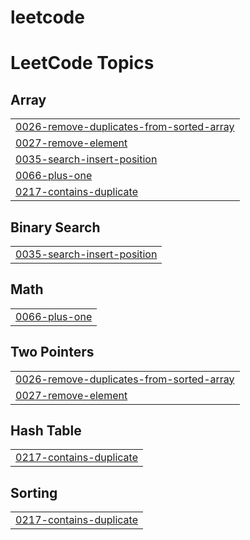 # leetcode
<!---LeetCode Topics Start-->
# LeetCode Topics
## Array
|  |
| ------- |
| [0026-remove-duplicates-from-sorted-array](https://github.com/Sonal-Jaiswal/leetcode/tree/master/0026-remove-duplicates-from-sorted-array) |
| [0027-remove-element](https://github.com/Sonal-Jaiswal/leetcode/tree/master/0027-remove-element) |
| [0035-search-insert-position](https://github.com/Sonal-Jaiswal/leetcode/tree/master/0035-search-insert-position) |
| [0066-plus-one](https://github.com/Sonal-Jaiswal/leetcode/tree/master/0066-plus-one) |
| [0217-contains-duplicate](https://github.com/Sonal-Jaiswal/leetcode/tree/master/0217-contains-duplicate) |
## Binary Search
|  |
| ------- |
| [0035-search-insert-position](https://github.com/Sonal-Jaiswal/leetcode/tree/master/0035-search-insert-position) |
## Math
|  |
| ------- |
| [0066-plus-one](https://github.com/Sonal-Jaiswal/leetcode/tree/master/0066-plus-one) |
## Two Pointers
|  |
| ------- |
| [0026-remove-duplicates-from-sorted-array](https://github.com/Sonal-Jaiswal/leetcode/tree/master/0026-remove-duplicates-from-sorted-array) |
| [0027-remove-element](https://github.com/Sonal-Jaiswal/leetcode/tree/master/0027-remove-element) |
## Hash Table
|  |
| ------- |
| [0217-contains-duplicate](https://github.com/Sonal-Jaiswal/leetcode/tree/master/0217-contains-duplicate) |
## Sorting
|  |
| ------- |
| [0217-contains-duplicate](https://github.com/Sonal-Jaiswal/leetcode/tree/master/0217-contains-duplicate) |
<!---LeetCode Topics End-->